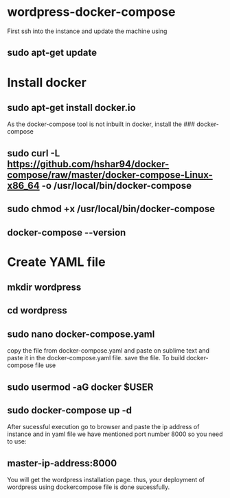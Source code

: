 # wordpress-docker-compose
First ssh into the instance and update the machine using 
## sudo apt-get update
# Install docker
## sudo apt-get install docker.io
As the docker-compose tool is not inbuilt in docker, install the ### docker-compose
## sudo curl -L https://github.com/hshar94/docker-compose/raw/master/docker-compose-Linux-x86_64 -o /usr/local/bin/docker-compose
## sudo chmod +x /usr/local/bin/docker-compose
## docker-compose --version
# Create YAML file
## mkdir wordpress
## cd wordpress
## sudo nano docker-compose.yaml
copy the file from docker-compose.yaml and paste on sublime text and paste it in the docker-compose.yaml file.
save the file.
To build docker-compose file use 
## sudo usermod -aG docker $USER
## sudo docker-compose up -d
After sucessful execution go to browser and paste the ip address of instance and in yaml file we have mentioned port number 8000 so you need to use:
## master-ip-address:8000
You will get the wordpress installation page. thus, your deployment of wordpress using dockercompose file is done sucessfully.
